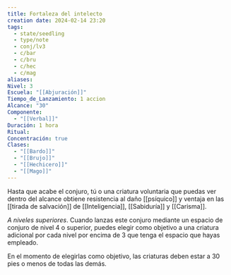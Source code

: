 ```yaml
---
title: Fortaleza del intelecto
creation date: 2024-02-14 23:20
tags:
  - state/seedling
  - type/note
  - conj/lv3
  - c/bar
  - c/bru
  - c/hec
  - c/mag
aliases: 
Nivel: 3
Escuela: "[[Abjuración]]"
Tiempo_de_Lanzamiento: 1 accion
Alcance: "30"
Componente:
  - "[[Verbal]]"
Duración: 1 hora
Ritual: 
Concentración: true
Clases:
  - "[[Bardo]]"
  - "[[Brujo]]"
  - "[[Hechicero]]"
  - "[[Mago]]"
---
```

Hasta que acabe el conjuro, tú o una criatura voluntaria que puedas ver dentro del alcance obtiene resistencia al daño [[psíquico]] y ventaja en las [[tirada de salvación]] de [[Inteligencia]], [[Sabiduría]] y [[Carisma]].

*A niveles superiores*. Cuando lanzas este conjuro mediante un espacio de conjuro de nivel 4 o superior, puedes elegir como objetivo a una criatura adicional por cada nivel por encima de 3 que tenga el espacio que hayas empleado.

En el momento de elegirlas como objetivo, las criaturas deben estar a 30 pies o menos de todas las demás.
